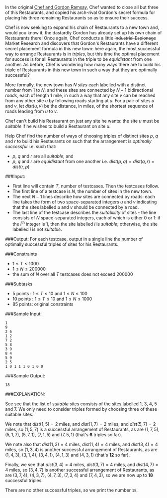 In the original [Chef and Gordon Ramsay](https://www.codechef.com/problems/CHGORAM), Chef wanted to close all but three of this Restaurants, and copied his arch-rival Gordon's secret formula for placing his three remaining Restaurants so as to ensure their success.

Chef is now seeking to expand his chain of Restaurants to a new town and, would you know it, the dastardly Gordon has already set up his own chain of Restaurants there! Once again, Chef conducts a little <strike>Industrial Espionage</strike> Market Research and discovers that Gordon's Restaurants have a different secret placement formula in this new town: here again, the most successful way to arrange Restaurants is in _triples_, but this time the optimal placement for success is for all Restaurants in the triple to be _equidistant_ from one another. As before, Chef is wondering how many ways there are to build his triple of Restaurants in this new town in such a way that they are optimally successful?

More formally, the new town has $N$ _sites_ each labelled with a distinct number from $1$ to $N$, and these sites are connected by $N - 1$ bidirectional _roads_, each of length 1 mile, in such a way that any site $v$ can be reached from any other site $u$ by following roads starting at $u$.  For a pair of sites $u$ and $v$, let $\textit{dist}(u, v)$ be the distance, in miles, of the shortest sequence of roads leading from $u$ to $v$.

Chef can't build his Restaurant on just any site he wants: the site $u$ must be _suitable_ if he wishes to build a Restaurant on site $u$.  

Help Chef find the number of ways of choosing triples of distinct sites $p$, $q$ and $r$ to build his Restaurants on such that the arrangement is _optimally successful_ i.e. such that:

* $p$, $q$ and $r$ are all _suitable_; and
* $p$, $q$ and $r$ are _equidistant_ from one another i.e. $\textit{dist}(p,q)=\textit{dist}(q,r)=\textit{dist}(r,p)$

###Input:

- First line will contain $T$, number of testcases. Then the testcases follow. 
- The first line of a testcase is $N$, the number of sites in the new town.
- The next $N-1$ lines describe how sites are connected by roads: each line takes the form of two space-separated integers $u$ and $v$ indicating that the sites labelled $u$ and $v$ should be connected by a road.
- The last line of the testcase describes the _suitablility_ of sites - the line consists of $N$ space-separated integers, each of which is either 0 or 1: if the $i^{\text{th}}$ integer is 1, then the site labelled $i$ is _suitable_; otherwise, the site labelled $i$ is not _suitable_.

###Output:
For each testcase, output in a single line the number of optimally successful triples of sites for his Restaurants.

###Constraints 
- $1 \leq T \leq 1000$
- $1 \leq N \leq 200000$
- the sum of $N$ over all $T$ testcases does not exceed $200000$

###Subtasks
- 5 points : $1 \leq T \leq 10$ and $1 \leq N \leq 100$
- 10 points : $1 \leq T \leq 10$ and $1 \leq N \leq 1000$
- 85 points: original constraints

###Sample Input:

```
1
9
2 6
1 2
7 2
5 8
3 9
8 4
5 9
2 5
1 0 1 1 1 0 1 0 0
```

###Sample Output:

```
18
```

###EXPLANATION:

See see that the list of _suitable_ sites consists of the sites labelled $1$, $3$, $4$, $5$ and $7$.  We only need to consider triples formed by choosing three of these suitable sites.

We note that $\textit{dist}(1,5)=2$ miles, and $\textit{dist}(1,7)=2$ miles, and $\textit{dist}(5,7)=2$ miles, so $(1,5,7)$ is a successful arrangement of Restaurants, as are $(1,7,5)$, $(5,1,7)$, $(5,7,1)$, $(7,1,5)$ and $(7,5,1)$ (that's **6** triples so far).

We note also that $\textit{dist}(1,3)=4$ miles, $\textit{dist}(1,4)=4$ miles, and $\textit{dist}(3,4)=4$ miles, so $(1,3,4$) is another successful arrangement of Restaurants, as are $(1,4,3)$, $(3,1,4)$, $(3,4,1)$, $(4,1,3)$ and $(4,3,1)$ (that's **12** so far).

Finally, we see that $\textit{dist}(3,4)=4$ miles, $\textit{dist}(3,7)=4$ miles, and $\textit{dist}(4,7)=4$ miles, so $(3,4,7)$ is another successful arrangement of Restaurants, as are $(3,7,4)$, $(4,3,7)$, $(4,7,3)$, $(7,3,4)$ and $(7,4,3)$, so we are now up to **18** successful triples.

There are no other successful triples, so we print the number `18`.




